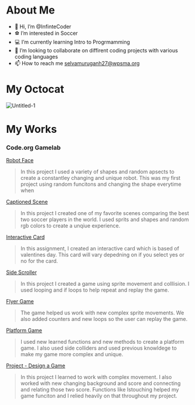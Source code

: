 # About Me
- 👋 Hi, I’m @InfinteCoder
- ⚽ I’m interested in Soccer
- 💻 I’m currently learning Intro to Progrmamming
- 💞️ I’m looking to collaborate on diffirent coding projects with various coding languages
- 📫 How to reach me selvamuruganh27@wpsma.org

# My Octocat 
![Untitled-1](https://github.com/InfinteCoder/InfinteCoder/assets/146842714/dbcab1f5-5e87-40de-955e-32f62037ca1a)
 
# My Works
 
### Code.org Gamelab 
[Robot Face](https://InfinteCoder.github.io/Robot/)
 > In this project I used a variety of shapes and random apsects to create a constantley changing and unique robot. This was my first project using random funcitons and changing the shape everytime when 

 [Captioned Scene](https://studio.code.org/projects/gamelab/Ks5FD1ZQlD4RcKuJeGaDtz8XD3lw6vmfZbNJrYyGCzY)
 > In this project I created one of my favorite scenes comparing the best two soccer players in the world. I used sprits and shapes and random rgb colors to create a unqiue experience.

[Interactive Card](https://studio.code.org/projects/gamelab/tOH7_cI0gnDAB6XI_k6QpMplG11qBUsbKS0X7ym0bN4)
> In this assignment, I created an interactive card which is based of valentines day. This card will vary depedning on if you select yes or no for the card. 

[Side Scroller](https://studio.code.org/projects/gamelab/CP_GY2XeKHZhw5J5YihxhKgGeFU5z7DIDlCD36Id83Y)
> In this project I created a game using sprite movement and colllision. I used looping and if loops to help repeat and replay the game.
 
[Flyer Game](https://studio.code.org/projects/gamelab/ZuDhACIfXwrCPwmzz7Ohz9PYhvybxkLiiOpSCAQQfSs)
>  The game helped us work with new complex sprite movements. We also added counters and new loops so the user can replay the game.

[Platform Game](https://studio.code.org/projects/gamelab/iXVC7Ql4AIFH_pkbwHTrv0ge2JiYkULVZAiVFj8AANg)
>  I used new learned functions and new methods to create a platform game. I also used side colliders and used previous knowldege to make my game more complex and unique.

[Project - Design a Game](https://studio.code.org/projects/gamelab/auvSPfOm26m7rs1BQknJbl5qE3CoA-jgdX73oC3wMA0)
> In this project I learned to work with complex movement. I also worked with new changing background and score and connecting and relating those two score. Functions like Istouching helped my game funciton and I relied heavily on that throughout my project.  

 
